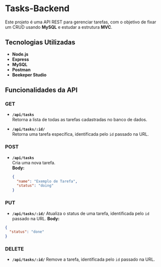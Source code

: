 # Tasks-Backend

Este projeto é uma API REST para gerenciar tarefas, com o objetivo de fixar um CRUD usando **MySQL** e estudar a estrutura **MVC**.

## Tecnologias Utilizadas

- **Node.js**
- **Express**
- **MySQL**
- **Postman**
- **Beekeper Studio**

## Funcionalidades da API

### **GET**

- **`/api/tasks`**  
  Retorna a lista de todas as tarefas cadastradas no banco de dados.

- **`/api/tasks/:id/`**  
  Retorna uma tarefa específica, identificada pelo `id` passado na URL.

### **POST**

- **`/api/tasks`**  
  Cria uma nova tarefa.  
  **Body:**  
  ```json
  { 
    "name": "Exemplo de Tarefa", 
    "status": "doing"
  }

### **PUT**

- **`/api/tasks/:id/`**
Atualiza o status de uma tarefa, identificada pelo `id` passado na URL.
**Body:**
```json
{
  "status": "done"
}
```
### **DELETE**

- **`/api/tasks/:id/`**
Remove a tarefa, identificada pelo `id` passado na URL.
